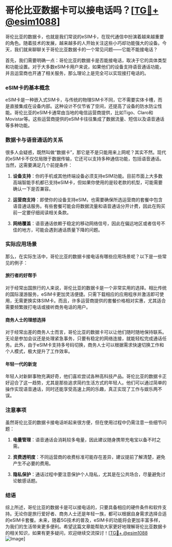 # 哥伦比亚数据卡可以接电话吗？[[TG💪+ @esim1088](https://t.me/s/esim1088)]

哥伦比亚的数据卡，也就是我们常说的eSIM卡，在现代通信中扮演着越来越重要的角色。随着技术的发展，越来越多的人开始关注这些小巧却功能强大的设备。今天，我们就来聊聊关于哥伦比亚数据卡的一个常见问题——它能不能接电话？

首先，我们需要明确一点：哥伦比亚的数据卡是否能接电话，取决于它的具体类型和功能设置。对于大多数eSIM卡用户来说，如果他们的设备支持语音通话功能，并且运营商也开通了相关服务，那么理论上是完全可以实现接打电话的。

### eSIM卡的基本概念

eSIM卡是一种嵌入式SIM卡，与传统的物理SIM卡不同，它不需要实体卡槽，而是直接集成在设备内部。这种设计不仅节省了空间，还提高了设备的防水防尘性能。哥伦比亚的eSIM卡通常由当地的电信运营商提供，比如Tigo、Claro和Movistar等。这些运营商提供的eSIM卡往往集成了数据流量、短信以及语音通话等多种功能。

### 数据卡与语音通话的关系

很多人会疑惑，既然叫做“数据卡”，那它是不是只能用来上网呢？其实不然。现代的eSIM卡不仅仅局限于数据传输，它还可以支持多种通信功能，包括语音通话。当然，这需要满足几个前提条件：

1. **设备支持**：你的手机或其他终端设备必须支持eSIM功能。目前市面上大多数高端智能手机都已支持eSIM卡，但如果你使用的是较老款的机型，可能需要确认一下是否兼容。
   
2. **运营商支持**：即使你的设备支持eSIM，也需要确保所选运营商的套餐中包含语音通话服务。有些套餐可能会将数据流量和语音通话分开计费，因此在购买前一定要仔细阅读相关条款。

3. **网络覆盖**：语音通话依赖于稳定的移动网络信号，因此在偏远地区或者信号不佳的地方，可能会遇到通话质量下降的问题。

### 实际应用场景

那么，在实际生活中，哥伦比亚的数据卡接电话有哪些应用场景呢？以下是一些常见的例子：

#### 旅行者的好帮手

对于经常出国旅行的人来说，哥伦比亚的数据卡是一个非常实用的选择。相比传统的国际漫游服务，eSIM卡更加灵活便捷。只需下载相应的应用程序并激活即可使用，无需更换实体SIM卡。而且，许多运营商提供的套餐价格相对实惠，尤其适合需要频繁拨打电话或接听商务电话的用户。

#### 商务人士的理想选择

对于经常出差的商务人士而言，哥伦比亚的数据卡可以让他们随时随地保持联系。无论是参加会议还是处理紧急事务，只要有稳定的网络连接，就能轻松完成通话任务。此外，由于eSIM卡支持多号码切换，商务人士可以根据需求快速切换工作和个人模式，极大提升了工作效率。

#### 年轻一代的新宠

年轻人对新鲜事物充满好奇，他们喜欢尝试各种高科技产品。哥伦比亚的数据卡正好迎合了这一趋势，尤其是那些追求简约生活方式的年轻人。他们可以通过简单的操作实现语音通话，同时还能享受高速上网的乐趣，真正实现了工作与娱乐两不误。

### 注意事项

虽然哥伦比亚的数据卡接电话听起来很方便，但在使用过程中仍需注意一些细节问题：

1. **电量管理**：语音通话会消耗较多电量，因此建议随身携带充电宝以备不时之需。

2. **资费透明度**：不同运营商的收费标准可能存在差异，建议提前了解清楚，避免产生不必要的费用。

3. **隐私保护**：通话过程中要注意保护个人隐私，尤其是在公共场合，尽量避免讨论敏感话题。

### 结语

综上所述，哥伦比亚的数据卡是可以接电话的，只要具备相应的硬件条件和软件支持。无论你是旅行爱好者、商务人士还是年轻一族，都可以根据自身需求选择合适的eSIM卡套餐。未来，随着5G技术的普及，eSIM卡的功能将会更加丰富多样，为我们的生活带来更多便利。希望这篇文章能帮助大家更好地理解哥伦比亚数据卡的相关知识，如果有更多疑问，欢迎继续交流探讨！[[TG💪+ @esim1088](https://t.me/s/esim1088) ![Image](https://i.postimg.cc/4NQfJmqS/Snipaste-2025-05-13-00-14-12.png)]